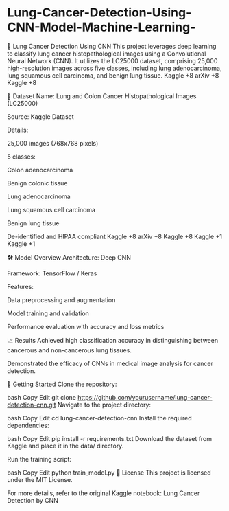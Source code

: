 # Lung-Cancer-Detection-Using-CNN-Model-Machine-Learning-
🧠 Lung Cancer Detection Using CNN
This project leverages deep learning to classify lung cancer histopathological images using a Convolutional Neural Network (CNN). It utilizes the LC25000 dataset, comprising 25,000 high-resolution images across five classes, including lung adenocarcinoma, lung squamous cell carcinoma, and benign lung tissue.​
Kaggle
+8
arXiv
+8
Kaggle
+8

📂 Dataset
Name: Lung and Colon Cancer Histopathological Images (LC25000)

Source: Kaggle Dataset

Details:

25,000 images (768x768 pixels)

5 classes:

Colon adenocarcinoma

Benign colonic tissue

Lung adenocarcinoma

Lung squamous cell carcinoma

Benign lung tissue

De-identified and HIPAA compliant​
Kaggle
+8
arXiv
+8
Kaggle
+8
Kaggle
+1
Kaggle
+1

🛠️ Model Overview
Architecture: Deep CNN

Framework: TensorFlow / Keras

Features:

Data preprocessing and augmentation

Model training and validation

Performance evaluation with accuracy and loss metrics​

📈 Results
Achieved high classification accuracy in distinguishing between cancerous and non-cancerous lung tissues.

Demonstrated the efficacy of CNNs in medical image analysis for cancer detection.​

🚀 Getting Started
Clone the repository:

bash
Copy
Edit
git clone https://github.com/yourusername/lung-cancer-detection-cnn.git
Navigate to the project directory:

bash
Copy
Edit
cd lung-cancer-detection-cnn
Install the required dependencies:

bash
Copy
Edit
pip install -r requirements.txt
Download the dataset from Kaggle and place it in the data/ directory.

Run the training script:

bash
Copy
Edit
python train_model.py
📄 License
This project is licensed under the MIT License.​

For more details, refer to the original Kaggle notebook: Lung Cancer Detection by CNN​

